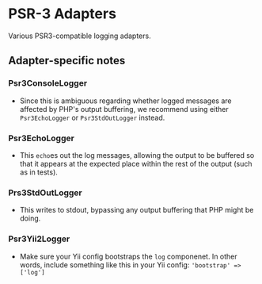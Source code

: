 # PSR-3 Adapters
Various PSR3-compatible logging adapters.


## Adapter-specific notes

### Psr3ConsoleLogger
- Since this is ambiguous regarding whether logged messages are affected by
  PHP's output buffering, we recommend using either `Psr3EchoLogger` or
  `Psr3StdOutLogger` instead.

### Psr3EchoLogger
- This `echo`es out the log messages, allowing the output to be buffered so that
  it appears at the expected place within the rest of the output (such as in
  tests).

### Prs3StdOutLogger
- This writes to stdout, bypassing any output buffering that PHP might be doing.

### Psr3Yii2Logger
- Make sure your Yii config bootstraps the `log` componenet. In other words,
  include something like this in your Yii config:
  `'bootstrap' => ['log']`
